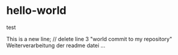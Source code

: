 # hello-world
test


This is a new line; // delete line 3 "world commit  to my repository"
Weiterverarbeitung der readme datei
...